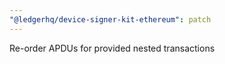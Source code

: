 ```yaml
---
"@ledgerhq/device-signer-kit-ethereum": patch
---
```


Re-order APDUs for provided nested transactions
